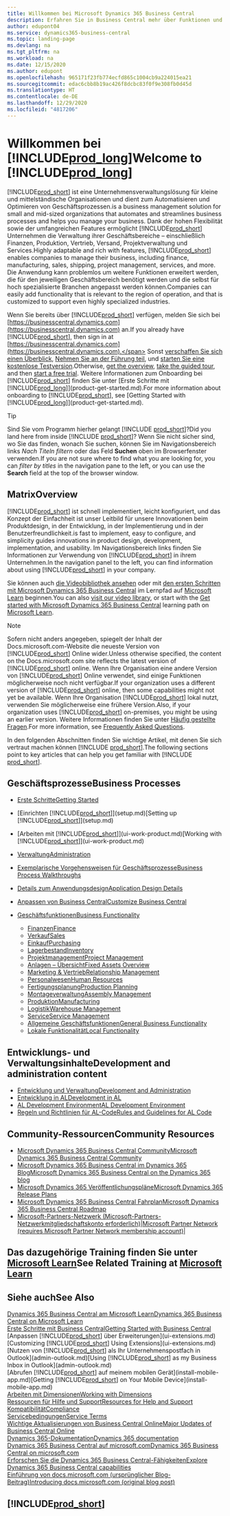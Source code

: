 ```yaml
---
title: Willkommen bei Microsoft Dynamics 365 Business Central
description: Erfahren Sie in Business Central mehr über Funktionen und Arbeitsszenarien, mit denen Unternehmen ihr Geschäft verwalten können, einschließlich Finanzen, Fertigung, Vertrieb, Versand, Projektmanagement, Services und mehr.
author: edupont04
ms.service: dynamics365-business-central
ms.topic: landing-page
ms.devlang: na
ms.tgt_pltfrm: na
ms.workload: na
ms.date: 12/15/2020
ms.author: edupont
ms.openlocfilehash: 965171f23fb774ecfd865c1004cb9a224015ea21
ms.sourcegitcommit: edac6cbb8b19ac426f8dcbc83f0f9e308fb0d45d
ms.translationtype: HT
ms.contentlocale: de-DE
ms.lasthandoff: 12/29/2020
ms.locfileid: "4817206"
---
```

# <a name="welcome-to-prod_long"></a><span data-ttu-id="151ee-103">Willkommen bei [!INCLUDE[prod_long](includes/prod_long.md)]</span><span class="sxs-lookup"><span data-stu-id="151ee-103">Welcome to [!INCLUDE[prod_long](includes/prod_long.md)]</span></span>

[!INCLUDE[prod_short](includes/prod_short.md)] <span data-ttu-id="151ee-104">ist eine Unternehmensverwaltungslösung für kleine und mittelständische Organisationen und dient zum Automatisieren und Optimieren von Geschäftsprozessen.</span><span class="sxs-lookup"><span data-stu-id="151ee-104">is a business management solution for small and mid-sized organizations that automates and streamlines business processes and helps you manage your business.</span></span> <span data-ttu-id="151ee-105">Dank der hohen Flexibilität sowie der umfangreichen Features ermöglicht [!INCLUDE[prod_short](includes/prod_short.md)] Unternehmen die Verwaltung ihrer Geschäftsbereiche – einschließlich Finanzen, Produktion, Vertrieb, Versand, Projektverwaltung und Services.</span><span class="sxs-lookup"><span data-stu-id="151ee-105">Highly adaptable and rich with features, [!INCLUDE[prod_short](includes/prod_short.md)] enables companies to manage their business, including finance, manufacturing, sales, shipping, project management, services, and more.</span></span> <span data-ttu-id="151ee-106">Die Anwendung kann problemlos um weitere Funktionen erweitert werden, die für den jeweiligen Geschäftsbereich benötigt werden und die selbst für hoch spezialisierte Branchen angepasst werden können.</span><span class="sxs-lookup"><span data-stu-id="151ee-106">Companies can easily add functionality that is relevant to the region of operation, and that is customized to support even highly specialized industries.</span></span>  

<span data-ttu-id="151ee-107">Wenn Sie bereits über [!INCLUDE[prod_short](includes/prod_short.md)] verfügen, melden Sie sich bei [https://businesscentral.dynamics.com](https://businesscentral.dynamics.com) an.</span><span class="sxs-lookup"><span data-stu-id="151ee-107">If you already have [!INCLUDE[prod_short](includes/prod_short.md)], then sign in at [https://businesscentral.dynamics.com](https://businesscentral.dynamics.com).</span></span> <span data-ttu-id="151ee-108">Sonst [verschaffen Sie sich einen Überblick](https://dynamics.microsoft.com/business-central/overview/),  [Nehmen Sie an der Führung teil](https://dynamics.microsoft.com/en-us/guidedtour/dynamics/business-central/1/1), und [starten Sie eine kostenlose Testversion](https://go.microsoft.com/fwlink/?linkid=847861).</span><span class="sxs-lookup"><span data-stu-id="151ee-108">Otherwise, [get the overview](https://dynamics.microsoft.com/business-central/overview/),  [take the guided tour](https://dynamics.microsoft.com/en-us/guidedtour/dynamics/business-central/1/1), and then [start a free trial](https://go.microsoft.com/fwlink/?linkid=847861).</span></span> <span data-ttu-id="151ee-109">Weitere Informationen zum Onboarding bei [!INCLUDE[prod_short](includes/prod_short.md)] finden Sie unter [Erste Schritte mit [!INCLUDE[prod_long](includes/prod_long.md)]](product-get-started.md).</span><span class="sxs-lookup"><span data-stu-id="151ee-109">For more information about onboarding to [!INCLUDE[prod_short](includes/prod_short.md)], see [Getting Started with [!INCLUDE[prod_long](includes/prod_long.md)]](product-get-started.md).</span></span>  

> [!TIP]
> <span data-ttu-id="151ee-110">Sind Sie vom Programm hierher gelangt [!INCLUDE [prod_short](includes/prod_short.md)]?</span><span class="sxs-lookup"><span data-stu-id="151ee-110">Did you land here from inside [!INCLUDE [prod_short](includes/prod_short.md)]?</span></span> <span data-ttu-id="151ee-111">Wenn Sie nicht sicher sind, wo Sie das finden, wonach Sie suchen, können Sie im Navigationsbereich links *Nach Titeln filtern* oder das Feld **Suchen** oben im Browserfenster verwenden.</span><span class="sxs-lookup"><span data-stu-id="151ee-111">If you are not sure where to find what you are looking for, you can *filter by titles* in the navigation pane to the left, or you can use the **Search** field at the top of the browser window.</span></span>

## <a name="overview"></a><span data-ttu-id="151ee-112">Matrix</span><span class="sxs-lookup"><span data-stu-id="151ee-112">Overview</span></span>

[!INCLUDE[prod_short](includes/prod_short.md)] <span data-ttu-id="151ee-113">ist schnell implementiert, leicht konfiguriert, und das Konzept der Einfachheit ist unser Leitbild für unsere Innovationen beim Produktdesign, in der Entwicklung, in der Implementierung und in der Benutzerfreundlichkeit.</span><span class="sxs-lookup"><span data-stu-id="151ee-113">is fast to implement, easy to configure, and simplicity guides innovations in product design, development, implementation, and usability.</span></span> <span data-ttu-id="151ee-114">Im Navigationsbereich links finden Sie Informationen zur Verwendung von [!INCLUDE[prod_short](includes/prod_short.md)] in ihrem Unternehmen.</span><span class="sxs-lookup"><span data-stu-id="151ee-114">In the navigation panel to the left, you can find information about using [!INCLUDE[prod_short](includes/prod_short.md)] in your company.</span></span>  

<span data-ttu-id="151ee-115">Sie können auch [die Videobibliothek ansehen](across-videos.md) oder mit [den ersten Schritten mit Microsoft Dynamics 365 Business Central](/learn/paths/get-started-dynamics-365-business-central/) im Lernpfad auf [Microsoft Learn](/learn/dynamics365/business-central?WT.mc_id=dyn365bc_landingpage-docs) beginnen.</span><span class="sxs-lookup"><span data-stu-id="151ee-115">You can also [visit our video library](across-videos.md), or start with the [Get started with Microsoft Dynamics 365 Business Central](/learn/paths/get-started-dynamics-365-business-central/) learning path on [Microsoft Learn](/learn/dynamics365/business-central?WT.mc_id=dyn365bc_landingpage-docs).</span></span>  

> [!NOTE]
> <span data-ttu-id="151ee-116">Sofern nicht anders angegeben, spiegelt der Inhalt der Docs.microsoft.com-Website die neueste Version von [!INCLUDE[prod_short](includes/prod_short.md)] Online wider.</span><span class="sxs-lookup"><span data-stu-id="151ee-116">Unless otherwise specified, the content on the Docs.microsoft.com site reflects the latest version of [!INCLUDE[prod_short](includes/prod_short.md)] online.</span></span> <span data-ttu-id="151ee-117">Wenn Ihre Organisation eine andere Version von [!INCLUDE[prod_short](includes/prod_short.md)] Online verwendet, sind einige Funktionen möglicherweise noch nicht verfügbar.</span><span class="sxs-lookup"><span data-stu-id="151ee-117">If your organization uses a different version of [!INCLUDE[prod_short](includes/prod_short.md)] online, then some capabilities might not yet be available.</span></span> <span data-ttu-id="151ee-118">Wenn Ihre Organisation [!INCLUDE[prod_short](includes/prod_short.md)] lokal nutzt, verwenden Sie möglicherweise eine frühere Version.</span><span class="sxs-lookup"><span data-stu-id="151ee-118">Also, if your organization uses [!INCLUDE[prod_short](includes/prod_short.md)] on-premises, you might be using an earlier version.</span></span> <span data-ttu-id="151ee-119">Weitere Informationen finden Sie unter [Häufig gestellte Fragen](across-faq.md).</span><span class="sxs-lookup"><span data-stu-id="151ee-119">For more information, see [Frequently Asked Questions](across-faq.md).</span></span>

<span data-ttu-id="151ee-120">In den folgenden Abschnitten finden Sie wichtige Artikel, mit denen Sie sich vertraut machen können [!INCLUDE [prod_short](includes/prod_short.md)].</span><span class="sxs-lookup"><span data-stu-id="151ee-120">The following sections point to key articles that can help you get familiar with [!INCLUDE [prod_short](includes/prod_short.md)].</span></span>  

## <a name="business-processes"></a><span data-ttu-id="151ee-121">Geschäftsprozesse</span><span class="sxs-lookup"><span data-stu-id="151ee-121">Business Processes</span></span>

- [<span data-ttu-id="151ee-122">Erste Schritte</span><span class="sxs-lookup"><span data-stu-id="151ee-122">Getting Started</span></span>](product-get-started.md)
- <span data-ttu-id="151ee-123">[Einrichten [!INCLUDE[prod_short](includes/prod_short.md)]](setup.md)</span><span class="sxs-lookup"><span data-stu-id="151ee-123">[Setting up [!INCLUDE[prod_short](includes/prod_short.md)]](setup.md)</span></span>
- <span data-ttu-id="151ee-124">[Arbeiten mit [!INCLUDE[prod_short](includes/prod_short.md)]](ui-work-product.md)</span><span class="sxs-lookup"><span data-stu-id="151ee-124">[Working with [!INCLUDE[prod_short](includes/prod_short.md)]](ui-work-product.md)</span></span>
- [<span data-ttu-id="151ee-125">Verwaltung</span><span class="sxs-lookup"><span data-stu-id="151ee-125">Administration</span></span>](admin-setup-and-administration.md)
- [<span data-ttu-id="151ee-126">Exemplarische Vorgehensweisen für Geschäftsprozesse</span><span class="sxs-lookup"><span data-stu-id="151ee-126">Business Process Walkthroughs</span></span>](walkthrough-business-process-walkthroughs.md)
- [<span data-ttu-id="151ee-127">Details zum Anwendungsdesign</span><span class="sxs-lookup"><span data-stu-id="151ee-127">Application Design Details</span></span>](design-details-application-design.md)
- [<span data-ttu-id="151ee-128">Anpassen von Business Central</span><span class="sxs-lookup"><span data-stu-id="151ee-128">Customize Business Central</span></span>](ui-customizing-overview.md)
- [<span data-ttu-id="151ee-129">Geschäftsfunktionen</span><span class="sxs-lookup"><span data-stu-id="151ee-129">Business Functionality</span></span>](across-business-functionality.md)

  - [<span data-ttu-id="151ee-130">Finanzen</span><span class="sxs-lookup"><span data-stu-id="151ee-130">Finance</span></span>](finance.md)
  - [<span data-ttu-id="151ee-131">Verkauf</span><span class="sxs-lookup"><span data-stu-id="151ee-131">Sales</span></span>](sales-manage-sales.md)
  - [<span data-ttu-id="151ee-132">Einkauf</span><span class="sxs-lookup"><span data-stu-id="151ee-132">Purchasing</span></span>](purchasing-manage-purchasing.md)
  - [<span data-ttu-id="151ee-133">Lagerbestand</span><span class="sxs-lookup"><span data-stu-id="151ee-133">Inventory</span></span>](inventory-manage-inventory.md)
  - [<span data-ttu-id="151ee-134">Projektmanagement</span><span class="sxs-lookup"><span data-stu-id="151ee-134">Project Management</span></span>](projects-manage-projects.md)
  - [<span data-ttu-id="151ee-135">Anlagen – Übersicht</span><span class="sxs-lookup"><span data-stu-id="151ee-135">Fixed Assets Overview</span></span>](fa-manage.md)
  - [<span data-ttu-id="151ee-136">Marketing & Vertrieb</span><span class="sxs-lookup"><span data-stu-id="151ee-136">Relationship Management</span></span>](marketing-relationship-management.md)
  - [<span data-ttu-id="151ee-137">Personalwesen</span><span class="sxs-lookup"><span data-stu-id="151ee-137">Human Resources</span></span>](hr-manage-human-resources.md)
  - [<span data-ttu-id="151ee-138">Fertigungsplanung</span><span class="sxs-lookup"><span data-stu-id="151ee-138">Production Planning</span></span>](production-planning.md)
  - [<span data-ttu-id="151ee-139">Montageverwaltung</span><span class="sxs-lookup"><span data-stu-id="151ee-139">Assembly Management</span></span>](assembly-assemble-items.md)
  - [<span data-ttu-id="151ee-140">Produktion</span><span class="sxs-lookup"><span data-stu-id="151ee-140">Manufacturing</span></span>](production-manage-manufacturing.md)
  - [<span data-ttu-id="151ee-141">Logistik</span><span class="sxs-lookup"><span data-stu-id="151ee-141">Warehouse Management</span></span>](warehouse-manage-warehouse.md)
  - [<span data-ttu-id="151ee-142">Service</span><span class="sxs-lookup"><span data-stu-id="151ee-142">Service Management</span></span>](service-service.md)
  - [<span data-ttu-id="151ee-143">Allgemeine Geschäftsfunktionen</span><span class="sxs-lookup"><span data-stu-id="151ee-143">General Business Functionality</span></span>](ui-across-business-areas.md)
  - [<span data-ttu-id="151ee-144">Lokale Funktionalität</span><span class="sxs-lookup"><span data-stu-id="151ee-144">Local Functionality</span></span>](about-localization.md)

## <a name="development-and-administration-content"></a><span data-ttu-id="151ee-145">Entwicklungs- und Verwaltungsinhalte</span><span class="sxs-lookup"><span data-stu-id="151ee-145">Development and administration content</span></span>

- [<span data-ttu-id="151ee-146">Entwicklung und Verwaltung</span><span class="sxs-lookup"><span data-stu-id="151ee-146">Development and Administration</span></span>](/dynamics365/business-central/dev-itpro/index)
- [<span data-ttu-id="151ee-147">Entwicklung in AL</span><span class="sxs-lookup"><span data-stu-id="151ee-147">Development in AL</span></span>](/dynamics365/business-central/dev-itpro/developer/devenv-dev-overview)
- [<span data-ttu-id="151ee-148">AL Development Environment</span><span class="sxs-lookup"><span data-stu-id="151ee-148">AL Development Environment</span></span>](/dynamics365/business-central/dev-itpro/developer/devenv-reference-overview)
- [<span data-ttu-id="151ee-149">Regeln und Richtlinien für AL-Code</span><span class="sxs-lookup"><span data-stu-id="151ee-149">Rules and Guidelines for AL Code</span></span>](/dynamics365/business-central/dev-itpro/compliance/apptest-overview)

## <a name="community-resources"></a><span data-ttu-id="151ee-150">Community-Ressourcen</span><span class="sxs-lookup"><span data-stu-id="151ee-150">Community Resources</span></span>

- [<span data-ttu-id="151ee-151">Microsoft Dynamics 365 Business Central Community</span><span class="sxs-lookup"><span data-stu-id="151ee-151">Microsoft Dynamics 365 Business Central Community</span></span>](https://community.dynamics.com/business)
- [<span data-ttu-id="151ee-152">Microsoft Dynamics 365 Business Central im Dynamics 365 Blog</span><span class="sxs-lookup"><span data-stu-id="151ee-152">Microsoft Dynamics 365 Business Central on the Dynamics 365 blog</span></span>](https://cloudblogs.microsoft.com/dynamics365/it/product/business-central/)
- [<span data-ttu-id="151ee-153">Microsoft Dynamics 365 Veröffentlichungspläne</span><span class="sxs-lookup"><span data-stu-id="151ee-153">Microsoft Dynamics 365 Release Plans</span></span>](https://go.microsoft.com/fwlink/?linkid=2047422)
- [<span data-ttu-id="151ee-154">Microsoft Dynamics 365 Business Central Fahrplan</span><span class="sxs-lookup"><span data-stu-id="151ee-154">Microsoft Dynamics 365 Business Central Roadmap</span></span>](https://dynamics.microsoft.com/roadmap/business-central/)
- <span data-ttu-id="151ee-155">[Microsoft-Partners-Netzwerk \(Microsoft-Partners-Netzwerkmitgliedschaftskonto erforderlich\)](https://mspartner.microsoft.com/en/us/windows/index.aspx)|</span><span class="sxs-lookup"><span data-stu-id="151ee-155">[Microsoft Partner Network \(requires Microsoft Partner Network membership account\)](https://mspartner.microsoft.com/en/us/windows/index.aspx)|</span></span>  

## <a name="see-related-training-at-microsoft-learn"></a><span data-ttu-id="151ee-156">Das dazugehörige Training finden Sie unter [Microsoft Learn](/learn/dynamics365/business-central?WT.mc_id=dyn365bc_landingpage-docs)</span><span class="sxs-lookup"><span data-stu-id="151ee-156">See Related Training at [Microsoft Learn](/learn/dynamics365/business-central?WT.mc_id=dyn365bc_landingpage-docs)</span></span>

## <a name="see-also"></a><span data-ttu-id="151ee-157">Siehe auch</span><span class="sxs-lookup"><span data-stu-id="151ee-157">See Also</span></span>

[<span data-ttu-id="151ee-158">Dynamics 365 Business Central am Microsoft Learn</span><span class="sxs-lookup"><span data-stu-id="151ee-158">Dynamics 365 Business Central on Microsoft Learn</span></span>](/learn/dynamics365/business-central?WT.mc_id=dyn365bc_landingpage-docs)  
[<span data-ttu-id="151ee-159">Erste Schritte mit Business Central</span><span class="sxs-lookup"><span data-stu-id="151ee-159">Getting Started with Business Central</span></span>](product-get-started.md)  
<span data-ttu-id="151ee-160">[Anpassen [!INCLUDE[prod_short](includes/prod_short.md)] über Erweiterungen](ui-extensions.md)</span><span class="sxs-lookup"><span data-stu-id="151ee-160">[Customizing [!INCLUDE[prod_short](includes/prod_short.md)] Using Extensions](ui-extensions.md)</span></span>  
<span data-ttu-id="151ee-161">[Nutzen von [!INCLUDE[prod_short](includes/prod_short.md)] als Ihr Unternehmenspostfach in Outlook](admin-outlook.md)</span><span class="sxs-lookup"><span data-stu-id="151ee-161">[Using [!INCLUDE[prod_short](includes/prod_short.md)] as my Business Inbox in Outlook](admin-outlook.md)</span></span>  
<span data-ttu-id="151ee-162">[Abrufen [!INCLUDE[prod_short](includes/prod_short.md)] auf meinem mobilen Gerät](install-mobile-app.md)</span><span class="sxs-lookup"><span data-stu-id="151ee-162">[Getting [!INCLUDE[prod_short](includes/prod_short.md)] on Your Mobile Device](install-mobile-app.md)</span></span>  
[<span data-ttu-id="151ee-163">Arbeiten mit Dimensionen</span><span class="sxs-lookup"><span data-stu-id="151ee-163">Working with Dimensions</span></span>](finance-dimensions.md)  
[<span data-ttu-id="151ee-164">Ressourcen für Hilfe und Support</span><span class="sxs-lookup"><span data-stu-id="151ee-164">Resources for Help and Support</span></span>](product-help-and-support.md)  
[<span data-ttu-id="151ee-165">Kompatibilität</span><span class="sxs-lookup"><span data-stu-id="151ee-165">Compliance</span></span>](compliance/compliance-overview.md)  
[<span data-ttu-id="151ee-166">Servicebedingungen</span><span class="sxs-lookup"><span data-stu-id="151ee-166">Service Terms</span></span>](compliance/compliance-service-compliance.md#service-terms)  
[<span data-ttu-id="151ee-167">Wichtige Aktualisierungen von Business Central Online</span><span class="sxs-lookup"><span data-stu-id="151ee-167">Major Updates of Business Central Online</span></span>](/dynamics365/business-central/dev-itpro/administration/update-rollout-timelime)  
[<span data-ttu-id="151ee-168">Dynamics 365-Dokumentation</span><span class="sxs-lookup"><span data-stu-id="151ee-168">Dynamics 365 documentation</span></span>](/dynamics365/)  
[<span data-ttu-id="151ee-169">Dynamics 365 Business Central auf microsoft.com</span><span class="sxs-lookup"><span data-stu-id="151ee-169">Dynamics 365 Business Central on microsoft.com</span></span>](https://dynamics.microsoft.com/business-central/overview/)  
[<span data-ttu-id="151ee-170">Erforschen Sie die Dynamics 365 Business Central-Fähigkeiten</span><span class="sxs-lookup"><span data-stu-id="151ee-170">Explore Dynamics 365 Business Central capabilities</span></span>](https://dynamics.microsoft.com/business-central/capabilities/)  
[<span data-ttu-id="151ee-171">Einführung von docs.microsoft.com (ursprünglicher Blog-Beitrag)</span><span class="sxs-lookup"><span data-stu-id="151ee-171">Introducing docs.microsoft.com (original blog post)</span></span>](https://docs.microsoft.com/teamblog/introducing-docs-microsoft-com)  

## [!INCLUDE[prod_short](includes/free_trial_md.md)]
